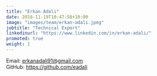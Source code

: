 ```yaml
---
title: "Erkan Adali"
date: 2018-11-19T10:47:58+10:00
image: "images/team/erkan-adali.jpeg"
jobtitle: "Technical Expert"
linkedinurl: "https://www.linkedin.com/in/erkan-adali/"
promoted: true
weight: 1
---
```


Email: erkanadali91@gmail.com   
GitHub: https://github.com/eadali
